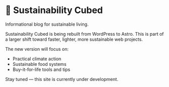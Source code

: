 # 🍃 Sustainability Cubed
Informational blog for sustainable living. 

Sustainability Cubed is being rebuilt from WordPress to Astro. This is part of a larger shift toward faster, lighter, more sustainable web projects.

The new version will focus on:
- Practical climate action
- Sustainable food systems
- Buy-it-for-life tools and tips

Stay tuned — this site is currently under development.
